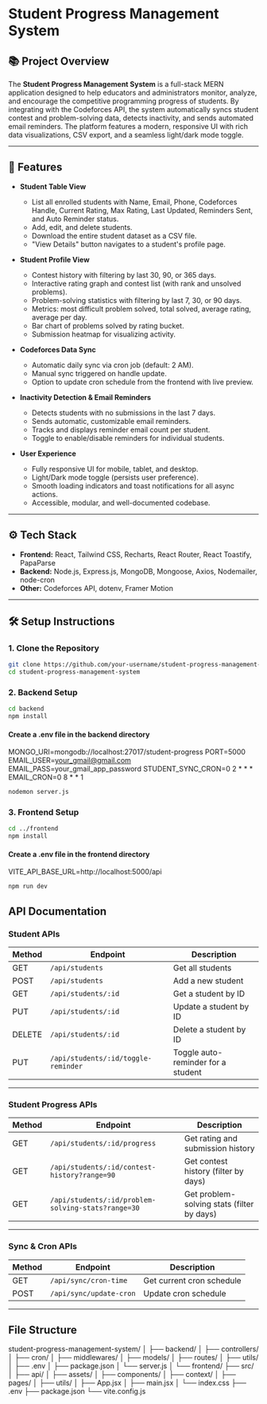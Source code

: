 # Student Progress Management System

## 📚 Project Overview

The **Student Progress Management System** is a full-stack MERN application designed to help educators and administrators monitor, analyze, and encourage the competitive programming progress of students. By integrating with the Codeforces API, the system automatically syncs student contest and problem-solving data, detects inactivity, and sends automated email reminders. The platform features a modern, responsive UI with rich data visualizations, CSV export, and a seamless light/dark mode toggle.

---

## 🚀 Features

- **Student Table View**
  - List all enrolled students with Name, Email, Phone, Codeforces Handle, Current Rating, Max Rating, Last Updated, Reminders Sent, and Auto Reminder status.
  - Add, edit, and delete students.
  - Download the entire student dataset as a CSV file.
  - "View Details" button navigates to a student's profile page.

- **Student Profile View**
  - Contest history with filtering by last 30, 90, or 365 days.
  - Interactive rating graph and contest list (with rank and unsolved problems).
  - Problem-solving statistics with filtering by last 7, 30, or 90 days.
  - Metrics: most difficult problem solved, total solved, average rating, average per day.
  - Bar chart of problems solved by rating bucket.
  - Submission heatmap for visualizing activity.

- **Codeforces Data Sync**
  - Automatic daily sync via cron job (default: 2 AM).
  - Manual sync triggered on handle update.
  - Option to update cron schedule from the frontend with live preview.

- **Inactivity Detection & Email Reminders**
  - Detects students with no submissions in the last 7 days.
  - Sends automatic, customizable email reminders.
  - Tracks and displays reminder email count per student.
  - Toggle to enable/disable reminders for individual students.

- **User Experience**
  - Fully responsive UI for mobile, tablet, and desktop.
  - Light/Dark mode toggle (persists user preference).
  - Smooth loading indicators and toast notifications for all async actions.
  - Accessible, modular, and well-documented codebase.

---

## ⚙️ Tech Stack

- **Frontend:** React, Tailwind CSS, Recharts, React Router, React Toastify, PapaParse
- **Backend:** Node.js, Express.js, MongoDB, Mongoose, Axios, Nodemailer, node-cron
- **Other:** Codeforces API, dotenv, Framer Motion

---

## 🛠️ Setup Instructions

### 1. **Clone the Repository**

```bash
git clone https://github.com/your-username/student-progress-management-system.git
cd student-progress-management-system 
```

### 2. **Backend Setup**
```bash
cd backend
npm install
```
#### Create a .env file in the backend directory ####

MONGO_URI=mongodb://localhost:27017/student-progress
PORT=5000
EMAIL_USER=your_gmail@gmail.com
EMAIL_PASS=your_gmail_app_password
STUDENT_SYNC_CRON=0 2 * * *
EMAIL_CRON=0 8 * * 1

```bash
nodemon server.js
```

### 3. **Frontend Setup**
```bash
cd ../frontend
npm install
```
#### Create a .env file in the frontend directory ####

VITE_API_BASE_URL=http://localhost:5000/api

```bash
npm run dev
```

## API Documentation

### Student APIs

| Method | Endpoint | Description |
|--------|----------|-------------|
| GET    | `/api/students` | Get all students |
| POST   | `/api/students` | Add a new student |
| GET    | `/api/students/:id` | Get a student by ID |
| PUT    | `/api/students/:id` | Update a student by ID |
| DELETE | `/api/students/:id` | Delete a student by ID |
| PUT    | `/api/students/:id/toggle-reminder` | Toggle auto-reminder for a student |

---

### Student Progress APIs

| Method | Endpoint | Description |
|--------|----------|-------------|
| GET    | `/api/students/:id/progress` | Get rating and submission history |
| GET    | `/api/students/:id/contest-history?range=90` | Get contest history (filter by days) |
| GET    | `/api/students/:id/problem-solving-stats?range=30` | Get problem-solving stats (filter by days) |

---

### Sync & Cron APIs

| Method | Endpoint | Description |
|--------|----------|-------------|
| GET    | `/api/sync/cron-time` | Get current cron schedule |
| POST   | `/api/sync/update-cron` | Update cron schedule |

---

## File Structure

student-progress-management-system/
│
├── backend/
│   ├── controllers/
│   ├── cron/
│   ├── middlewares/
│   ├── models/
│   ├── routes/
│   ├── utils/
│   ├── .env
│   ├── package.json
│   └── server.js
│
└── frontend/
    ├── src/
    │   ├── api/
    │   ├── assets/
    │   ├── components/
    │   ├── context/
    │   ├── pages/
    │   ├── utils/
    │   ├── App.jsx
    │   ├── main.jsx
    │   └── index.css
    ├── .env
    ├── package.json
    └── vite.config.js

